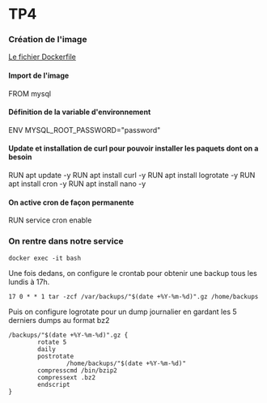 # TP4

### Création de l'image
[Le fichier Dockerfile](/Dockerfile)

#### Import de l'image
FROM mysql
#### Définition de la variable d'environnement
ENV MYSQL_ROOT_PASSWORD="password"
#### Update et installation de curl pour pouvoir installer les paquets dont on a besoin
RUN apt update -y
RUN apt install curl -y
RUN apt install logrotate -y
RUN apt install cron -y
RUN apt install nano -y
#### On active cron de façon permanente
RUN service cron enable

### On rentre dans notre service
`docker exec -it bash`

Une fois dedans, on configure le crontab pour obtenir une backup tous les lundis à 17h.

`17 0 * * 1 tar -zcf /var/backups/"$(date +%Y-%m-%d)".gz /home/backups`

Puis on configure logrotate pour un dump journalier en gardant les 5 derniers dumps au format bz2

```
/backups/"$(date +%Y-%m-%d)".gz {
        rotate 5
        daily
        postrotate
                /home/backups/"$(date +%Y-%m-%d)"
        compresscmd /bin/bzip2
        compressext .bz2
        endscript
}
```

